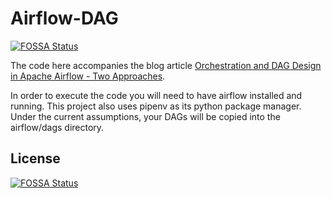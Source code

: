 <!--
# Copyright © 2019 Hashmap, Inc
#
# Licensed under the Apache License, Version 2.0 (the "License");
# you may not use this file except in compliance with the License.
# You may obtain a copy of the License at
#
#     http://www.apache.org/licenses/LICENSE-2.0
#
# Unless required by applicable law or agreed to in writing, software
# distributed under the License is distributed on an "AS IS" BASIS,
# WITHOUT WARRANTIES OR CONDITIONS OF ANY KIND, either express or implied.
# See the License for the specific language governing permissions and
# limitations under the License.
-->

# Airflow-DAG
[![FOSSA Status](https://app.fossa.io/api/projects/git%2Bgithub.com%2Fhashmapinc%2FAirflow-DAG.svg?type=shield)](https://app.fossa.io/projects/git%2Bgithub.com%2Fhashmapinc%2FAirflow-DAG?ref=badge_shield)


The code here accompanies the blog article [Orchestration and DAG Design in Apache Airflow - Two Approaches](https://medium.com/hashmapinc/orchestration-and-dag-design-in-apache-airflow-two-approaches-35edd3eaf7c0). 

In order to execute the code you will need to have airflow installed and running. This project also uses
pipenv as its python package manager. Under the current assumptions, your DAGs will be copied into the airflow/dags directory.




## License
[![FOSSA Status](https://app.fossa.io/api/projects/git%2Bgithub.com%2Fhashmapinc%2FAirflow-DAG.svg?type=large)](https://app.fossa.io/projects/git%2Bgithub.com%2Fhashmapinc%2FAirflow-DAG?ref=badge_large)